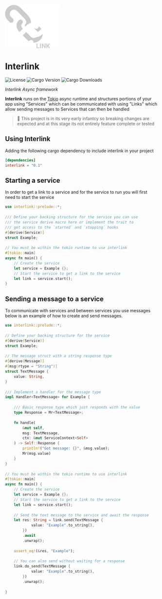 <img src="assets/logo-180.png" width="180" height="auto">


# Interlink

![License](https://img.shields.io/github/license/jacobtread/interlink?style=for-the-badge)
![Cargo Version](https://img.shields.io/crates/v/interlink?style=for-the-badge)
![Cargo Downloads](https://img.shields.io/crates/d/interlink?style=for-the-badge)

*Interlink Async framework*

**Interlink** runs on the [Tokio](https://tokio.rs/) async runtime and structures portions of your
app using "Services" which can be communicated with using "Links" which allow sending messages to
Services that can then be handled

> 🚩 This project is in its very early infantcy so breaking changes are
> expected and at this stage its not entirely feature complete or tested 

## Using Interlink

Adding the following cargo dependency to include interlink in your project

```toml
[dependencies]
interlink = "0.1" 
```

## Starting a service

In order to get a link to a service and for the service to run you will first need to start the service


```rust
use interlink::prelude::*;

/// Define your backing structure for the service you can use
/// the service derive macro here or implement the trait to
/// get access to the `started` and `stopping` hooks
#[derive(Service)]
struct Example;

// You must be within the tokio runtime to use interlink
#[tokio::main]
async fn main() {
    // Create the service
    let service = Example {};
    // Start the service to get a link to the service
    let link = service.start();
}

```

## Sending a message to a service

To communicate with services and between services you use messages below
is an example of how to create and send messages.

```rust
use interlink::prelude::*;

// Define your backing structure for the service
#[derive(Service)]
struct Example;

// The message struct with a string response type
#[derive(Message)]
#[msg(rtype = "String")]
struct TextMessage {
    value: String,
}

/// Implement a handler for the message type
impl Handler<TextMessage> for Example {

    /// Basic response type which just responds with the value
    type Response = Mr<TextMessage>;

    fn handle(
        &mut self, 
        msg: TextMessage, 
        ctx: &mut ServiceContext<Self>
    ) -> Self::Response {
        println!("Got message: {}", &msg.value);
        Mr(msg.value)
    }
}

// You must be within the tokio runtime to use interlink
#[tokio::main]
async fn main() {
    // Create the service
    let service = Example {};
    // Start the service to get a link to the service
    let link = service.start();

    // Send the text message to the service and await the response
    let res: String = link.send(TextMessage {
            value: "Example".to_string(),
        })
        .await
        .unwrap();

    assert_eq!(&res, "Example");

    // You can also send without waiting for a response
    link.do_send(TextMessage {
            value: "Example".to_string(),
        })
        .unwrap();

}

```
